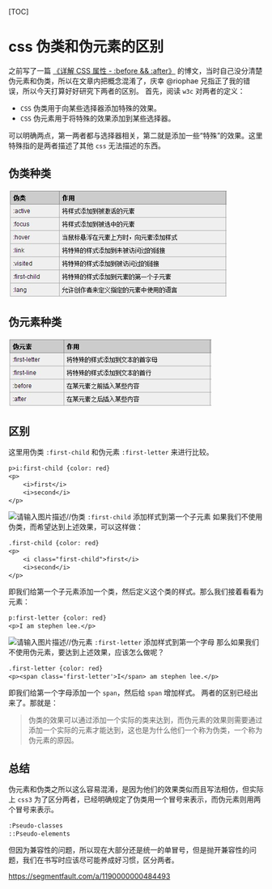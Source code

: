 [TOC]



# css 伪类和伪元素的区别

之前写了一篇 [《详解 CSS 属性 - :before && :after》](http://blog.segmentfault.com/stephenlee/1190000000474414) 的博文，当时自己没分清楚伪元素和伪类，所以在文章内把概念混淆了，庆幸 @riophae 兄指正了我的错误，所以今天打算好好研究下两者的区别。
首先，阅读 `w3c` 对两者的定义：

- `CSS` 伪类用于向某些选择器添加特殊的效果。
- `CSS` 伪元素用于将特殊的效果添加到某些选择器。

可以明确两点，第一两者都与选择器相关，第二就是添加一些“特殊”的效果。这里特殊指的是两者描述了其他 `css` 无法描述的东西。

## 伪类种类

![请输入图片描述](image-201810171750/bVcccn.png)

## 伪元素种类

![请输入图片描述](image-201810171750/bVccco.png)

## 区别

这里用伪类 `:first-child` 和伪元素 `:first-letter` 来进行比较。

```
p>i:first-child {color: red}
<p>
    <i>first</i>
    <i>second</i>
</p>
```

![请输入图片描述](http://segmentfault.com/img/bVcccr)//伪类 `:first-child` 添加样式到第一个子元素
如果我们不使用伪类，而希望达到上述效果，可以这样做：

```
.first-child {color: red}
<p>
    <i class="first-child">first</i>
    <i>second</i>
</p>
```

即我们给第一个子元素添加一个类，然后定义这个类的样式。那么我们接着看看为元素：

```
p:first-letter {color: red}
<p>I am stephen lee.</p>
```

![请输入图片描述](http://segmentfault.com/img/bVcccs)//伪元素 `:first-letter` 添加样式到第一个字母
那么如果我们不使用伪元素，要达到上述效果，应该怎么做呢？

```
.first-letter {color: red}
<p><span class='first-letter'>I</span> am stephen lee.</p>
```

即我们给第一个字母添加一个 `span`，然后给 `span` 增加样式。
两者的区别已经出来了。那就是：

> 伪类的效果可以通过添加一个实际的类来达到，而伪元素的效果则需要通过添加一个实际的元素才能达到，这也是为什么他们一个称为伪类，一个称为伪元素的原因。

## 总结

伪元素和伪类之所以这么容易混淆，是因为他们的效果类似而且写法相仿，但实际上 `css3` 为了区分两者，已经明确规定了伪类用一个冒号来表示，而伪元素则用两个冒号来表示。

```
:Pseudo-classes
::Pseudo-elements
```

但因为兼容性的问题，所以现在大部分还是统一的单冒号，但是抛开兼容性的问题，我们在书写时应该尽可能养成好习惯，区分两者。



https://segmentfault.com/a/1190000000484493